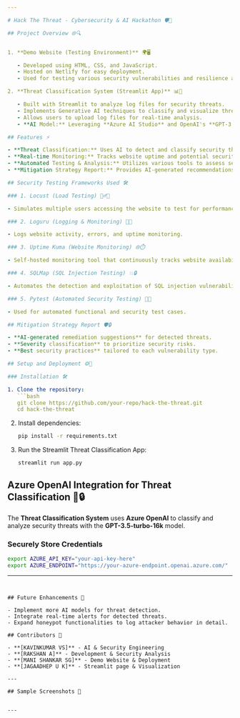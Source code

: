 ```yaml
---

# Hack The Threat - Cybersecurity & AI Hackathon 🛡️🤖

## Project Overview 🌐🔍


1. **Demo Website (Testing Environment)** 🌍🖥️

   - Developed using HTML, CSS, and JavaScript.
   - Hosted on Netlify for easy deployment.
   - Used for testing various security vulnerabilities and resilience against cyber threats.&#x20;

2. **Threat Classification System (Streamlit App)** 📊🔐

   - Built with Streamlit to analyze log files for security threats.
   - Implements Generative AI techniques to classify and visualize threats.
   - Allows users to upload log files for real-time analysis.
   - **AI Model:** Leveraging **Azure AI Studio** and OpenAI's **GPT-3.5-turbo-16k** for advanced threat classification and structuring of log data.

## Features ⚡️

- **Threat Classification:** Uses AI to detect and classify security threats in log files with OpenAI's GPT-3.5-turbo-16k.
- **Real-time Monitoring:** Tracks website uptime and potential security breaches.
- **Automated Testing & Analysis:** Utilizes various tools to assess security.
- **Mitigation Strategy Report:** Provides AI-generated recommendations for fixing detected security threats.

## Security Testing Frameworks Used 🛠️

### 1. Locust (Load Testing) 🏃‍♂️💨

- Simulates multiple users accessing the website to test for performance and vulnerabilities under heavy traffic.

### 2. Loguru (Logging & Monitoring) 📝🔎

- Logs website activity, errors, and uptime monitoring.

### 3. Uptime Kuma (Website Monitoring) 🌐⏱️

- Self-hosted monitoring tool that continuously tracks website availability and response time.

### 4. SQLMap (SQL Injection Testing) 💥🔒

- Automates the detection and exploitation of SQL injection vulnerabilities.

### 5. Pytest (Automated Security Testing) 🧪✅

- Used for automated functional and security test cases.

## Mitigation Strategy Report 🛡️🔒

- **AI-generated remediation suggestions** for detected threats.
- **Severity classification** to prioritize security risks.
- **Best security practices** tailored to each vulnerability type.

## Setup and Deployment ⚙️🚀

### Installation 🛠️

1. Clone the repository:
   ```bash
   git clone https://github.com/your-repo/hack-the-threat.git
   cd hack-the-threat
   ```
2. Install dependencies:
   ```bash
   pip install -r requirements.txt
   ```
3. Run the Streamlit Threat Classification App:
   ```bash
   streamlit run app.py
   ```

## Azure OpenAI Integration for Threat Classification 🤖🔒

The **Threat Classification System** uses **Azure OpenAI** to classify and analyze security threats with the **GPT-3.5-turbo-16k** model.

### Securely Store Credentials

```bash
export AZURE_API_KEY="your-api-key-here"
export AZURE_ENDPOINT="https://your-azure-endpoint.openai.azure.com/"
```

---
```


## Future Enhancements 🔮

- Implement more AI models for threat detection.
- Integrate real-time alerts for detected threats.
- Expand honeypot functionalities to log attacker behavior in detail.

## Contributors 🤝

- **[KAVINKUMAR VS]** - AI & Security Engineering
- **[RAKSHAN A]** - Development & Security Analysis
- **[MANI SHANKAR SG]** - Demo Website & Deployment
- **[JAGAADHEP U K]** - Streamlit page & Visualization

---

## Sample Screenshots 🎨


---

